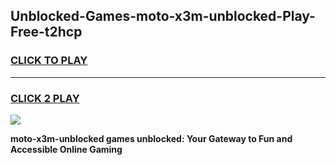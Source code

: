 
## Unblocked-Games-moto-x3m-unblocked-Play-Free-t2hcp
<h3>
<a href="https://premium76.site?title=moto-x3m-unblocked&ref=23A">CLICK TO PLAY</a></h3>
<hr>

<h3>
<a href="https://premium76.site?title=moto-x3m-unblocked&ref=23A">CLICK 2 PLAY</a>
  
</h3>

<a href="https://premium76.site?title=moto-x3m-unblocked&ref=23A"><img src="https://clearcache.store/games.png"></a>


**moto-x3m-unblocked games unblocked: Your Gateway to Fun and Accessible Online Gaming**
